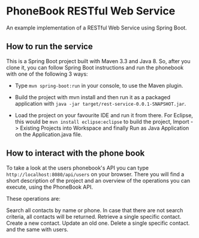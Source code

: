 # PhoneBook RESTful Web Service

An example implementation of a RESTful Web Service using Spring Boot.

## How to run the service

This is a Spring Boot project built with Maven 3.3 and Java 8. So, after you clone it, you can follow Spring Boot instructions and run the phonebook
with one of the following 3 ways:

* Type `mvn spring-boot:run` in your console, to use the Maven plugin.

* Build the project with mvn install and then run it as a packaged application with `java -jar target/rest-service-0.0.1-SNAPSHOT.jar`.

* Load the project on your favourite IDE and run it from there. For Eclipse, this would be `mvn install eclipse:eclipse` to build the project, 
  Import -> Existing Projects into Workspace and finally Run as Java Application on the Application.java file.

## How to interact with the phone book
 To take a look at the users phonebook's API you can type `http://localhost:8080/api/users` on your browser. 
 There you will find a short description of the project and an overview of the operations you can execute, using the PhoneBook API. 
 
These operations are:

Search all contacts by name or phone. In case that there are not search criteria, all contacts will be returned.
Retrieve a single specific contact.
Create a new  contact.
Update an old one.
Delete a single specific contact.
and the same with users.
